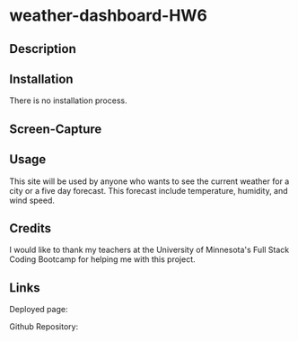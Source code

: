 # weather-dashboard-HW6

## Description



## Installation

There is no installation process.

## Screen-Capture

## Usage

This site will be used by anyone who wants to see the current weather for a city or a five day forecast. This forecast include temperature, humidity, and wind speed.

## Credits

I would like to thank my teachers at the University of Minnesota's Full Stack Coding Bootcamp for helping me with this project.

## Links

Deployed page:

Github Repository: